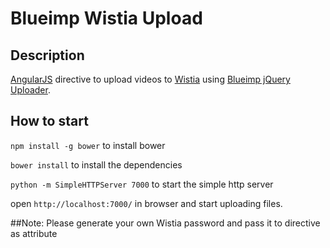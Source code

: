 # Blueimp Wistia Upload

## Description

[AngularJS](https://angularjs.org/) directive to upload videos to [Wistia](http://wistia.com/) using [Blueimp jQuery Uploader](https://github.com/blueimp/jQuery-File-Upload).

## How to start
`npm install -g bower` to install bower

`bower install` to install the dependencies

`python -m SimpleHTTPServer 7000` to start the simple http server

open `http://localhost:7000/` in browser and start uploading files.

##Note: Please generate your own Wistia password and pass it to directive as attribute
